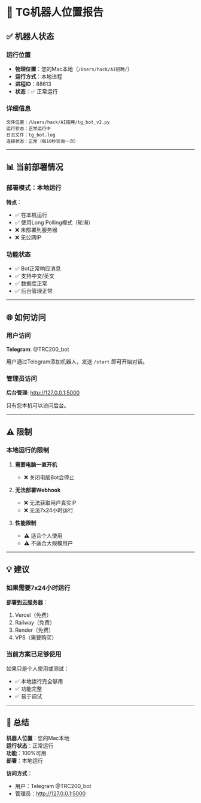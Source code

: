 # 📍 TG机器人位置报告

## ✅ 机器人状态

### 运行位置
- **物理位置**：您的Mac本地（`/Users/hack/AI招聘/`）
- **运行方式**：本地进程
- **进程ID**：88613
- **状态**：✅ 正常运行

### 详细信息
```
文件位置：/Users/hack/AI招聘/tg_bot_v2.py
运行状态：正常运行中
日志文件：tg_bot.log
连接状态：正常（每10秒轮询一次）
```

---

## 📊 当前部署情况

### 部署模式：本地运行

**特点**：
- ✅ 在本机运行
- ✅ 使用Long Polling模式（轮询）
- ❌ 未部署到服务器
- ❌ 无公网IP

### 功能状态
- ✅ Bot正常响应消息
- ✅ 支持中文/英文
- ✅ 数据库正常
- ✅ 后台管理正常

---

## 🌐 如何访问

### 用户访问
**Telegram**: @TRC200_bot

用户通过Telegram添加机器人，发送 `/start` 即可开始对话。

### 管理员访问
**后台管理**: http://127.0.0.1:5000

只有您本机可以访问后台。

---

## ⚠️ 限制

### 本地运行的限制
1. **需要电脑一直开机**
   - ❌ 关闭电脑Bot会停止

2. **无法部署Webhook**
   - ❌ 无法获取用户真实IP
   - ❌ 无法7x24小时运行

3. **性能限制**
   - ⚠️ 适合个人使用
   - ⚠️ 不适合大规模用户

---

## 💡 建议

### 如果需要7x24小时运行

**部署到云服务器**：
1. Vercel（免费）
2. Railway（免费）
3. Render（免费）
4. VPS（需要购买）

### 当前方案已足够使用

如果只是个人使用或测试：
- ✅ 本地运行完全够用
- ✅ 功能完整
- ✅ 易于调试

---

## 📍 总结

**机器人位置**：您的Mac本地  
**运行状态**：正常运行  
**功能**：100%可用  
**部署**：本地运行

**访问方式**：
- 用户：Telegram @TRC200_bot
- 管理员：http://127.0.0.1:5000


